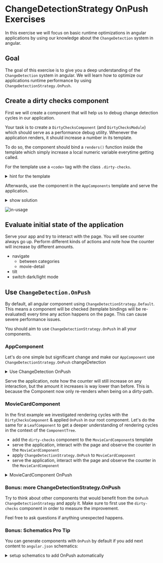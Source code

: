 # ChangeDetectionStrategy OnPush Exercises

In this exercise we will focus on basic runtime optimizations in angular applications by using our knowledge about
the `ChangeDetection` system in angular.

## Goal

The goal of this exercise is to give you a deep understanding of the `ChangeDetection` system in angular. We will learn
how to optimize our applications runtime performance by using `ChangeDetectionStrategy.OnPush`.

## Create a dirty checks component

First we will create a component that will help us to debug change detection cycles in our application.

Your task is to create a `DirtyChecksComponent` (and `DirtyChecksModule`) which should serve as a performance debug utility.
Whenever the application renders, it should increase a number in its template.

To do so, the component should bind a `renders()` function inside the template which
simply increase a local numeric variable everytime getting called.

For the template use a `<code>` tag with the class `.dirty-checks`.

<details>
    <summary>hint for the template</summary>

```html
<code class="dirty-checks">({{ renders() }})</code> 
```
</details>

Afterwards, use the component in the `AppComponents` template and serve the application.

<details>
    <summary>show solution</summary>

```bash
# generate component
ng g c shared/dirty-checks --standalone
```

```typescript
// dirty-checks.component.ts

import { Component, ElementRef, NgModule } from "@angular/core";

@Component({
  selector: "dirty-checks",
  template: ` <code class="dirty-checks">({{ renders() }})</code> `,
  styles: [
    `
      :host {
        display: inline-block;
        border-radius: 100%;
        border: 2px solid var(--palette-secondary-main);
        padding: 1rem;
        font-size: var(--text-lg);
      }
    `,
  ],
  standalone: true
})
export class DirtyChecksComponent {
  private _renders = 0;

  renders() {
    return ++this._renders;
  }
}

```

Add import in `app.module.ts`:

```typescript
// Exercise 3: Include dirty checks component import here.

import { DirtyChecksComponent } from "./shared/dirty-checks.component";
```

And include it in the imports section

```typescript

DirtyChecksComponent,
```

Add `<dirty-checks>` component in `app.component.ts` template:

```html
template: `
<!-- Exercise 3: Add dirty checks here -->
<app-shell>
  <dirty-checks></dirty-checks>
  <router-outlet></router-outlet>
</app-shell>
`,
```

</details>

![in-usage](./images/change-detection/dirty-checks-in-use.PNG)

## Evaluate initial state of the application

Serve your app and try to interact with the page. You will see counter always go up.
Perform different kinds of actions and note how the counter will increase by different amounts.

* navigate
  * between categories
  * movie-detail
* tilt
* switch dark/light mode

## Use `ChangeDetection.OnPush`

By default, all angular component using `ChangeDetectionStrategy.Default`.
This means a component will be checked (template bindings will be re-evaluated) every time any action happens on the page.
This can cause severe performance issues.

You should aim to use `ChangeDetectionStrategy.OnPush` in all your components.

### AppComponent

Let's do one simple but significant change and make our `AppComponent` use `ChangeDetectionStrategy.OnPush` changeDetection

<details>
    <summary>Use ChangeDetection OnPush</summary>

```typescript
// app.component.ts

@Component({
  selector: 'app-root',
  template: `
    <app-shell>
      <dirty-checks></dirty-checks>  
      <router-outlet></router-outlet>
    </app-shell>
  `,
  changeDetection: ChangeDetectionStrategy.OnPush,
})
```

</details>

Serve the application, note how the counter will still increase on any interaction, but the amount it increases is
way lower than before. This is because the Component now only re-renders when being on a dirty-path.

### MovieCardComponent

In the first example we investigated rendering cycles with the `DirtyChecksComponent` & applied `OnPush` in our root component.
Let's do the same for a `LeafComponent` to get a deeper understanding of rendering cycles in the context of the `ComponentTree`.

* add the `dirty-checks` component to the `MovieCardComponent`s template
* serve the application, interact with the page and observe the counter in the `MovieCardComponent`
* apply `ChangeDetectionStrategy.OnPush` to `MovieCardComponent`
* serve the application, interact with the page and observe the counter in the `MovieCardComponent`

<details>
    <summary>MovieCardComponent OnPush</summary>

```html
<!-- movie-card.component.html -->

<div class="movie-card"
     [tilt]="40"
     (click)="movieClicked()">

  <dirty-checks></dirty-checks>
  <!-- other template -->
</div>
```

```ts
// movie-card.component.ts
import { ChangeDetectionStrategy } from '@angular/core';

@Component({
  /* */
  changeDetection: ChangeDetectionStrategy.OnPush,
})
export class MovieCardComponent {}
```

</details>


### Bonus: more ChangeDetectionStrategy.OnPush

Try to think about other components that would benefit from the `OnPush` `ChangeDetectionStrategy` and apply it.
Make sure to first use the `dirty-checks` component in order to measure the improvement.

Feel free to ask questions if anything unexpected happens.

### Bonus: Schematics Pro Tip

You can generate components with `OnPush` by default if you add next content to `angular.json` schematics:

<details>
    <summary>setup schematics to add OnPush automatically</summary>

```json
{
  "schematics": {
    "@schematics/angular": {
      "component": {
        "changeDetection": "OnPush"
      }
    }
  }
}
```

</details>


